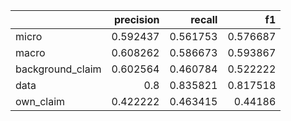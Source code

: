 |                  |   precision |   recall |       f1 |
|:-----------------|------------:|---------:|---------:|
| micro            |    0.592437 | 0.561753 | 0.576687 |
| macro            |    0.608262 | 0.586673 | 0.593867 |
| background_claim |    0.602564 | 0.460784 | 0.522222 |
| data             |    0.8      | 0.835821 | 0.817518 |
| own_claim        |    0.422222 | 0.463415 | 0.44186  |